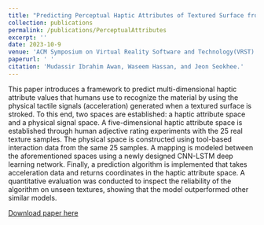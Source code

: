 ```yaml
---
title: "Predicting Perceptual Haptic Attributes of Textured Surface from Tactile Data Based on Deep CNN-LSTM Network"
collection: publications
permalink: /publications/PerceptualAttributes
excerpt: ''
date: 2023-10-9
venue: 'ACM Symposium on Virtual Reality Software and Technology(VRST)'
paperurl: ' '
citation: 'Mudassir Ibrahim Awan, Waseem Hassan, and Jeon Seokhee.'
---
```



This paper introduces a framework to predict multi-dimensional haptic attribute values that humans use to recognize the material by using the physical tactile signals (acceleration) generated when a textured surface is stroked. To this end, two spaces are established: a haptic attribute space and a physical signal space.
A five-dimensional haptic attribute space is established through human adjective rating experiments with the 25 real texture samples.
The physical space is constructed using tool-based interaction data from the same 25 samples. 
A mapping is modeled between the aforementioned spaces using a newly designed CNN-LSTM deep learning network.
Finally, a prediction algorithm is implemented that takes acceleration data and returns coordinates in the haptic attribute space.
A quantitative evaluation was conducted to inspect the reliability of the algorithm on unseen textures, showing  that the model outperformed other similar models.

[Download paper here](http://mudassir-awan.github.io/files/Predicting_Perceptual_Haptic_Attributes.pdf)

